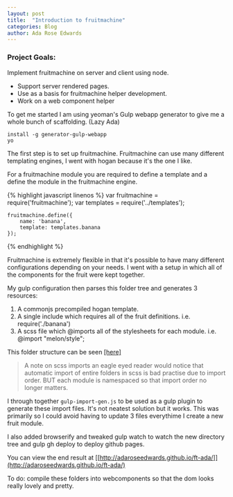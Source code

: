 ```yaml
---
layout: post
title:  "Introduction to fruitmachine"
categories: Blog
author: Ada Rose Edwards
---
```


### Project Goals:

Implement fruitmachine on server and client using node.

 * Support server rendered pages.
 * Use as a basis for fruitmachine helper development.
 * Work on a web component helper

To get me started I am using yeoman's Gulp webapp generator to give me a whole bunch of scaffolding. (Lazy Ada)

    install -g generator-gulp-webapp
    yo

The first step is to set up fruitmachine. Fruitmachine can use many different templating engines, I went with hogan because it's the one I like. 

For a fruitmachine module you are required to define a template and a define the module in the fruitmachine engine.

{% highlight javascript linenos %}
    var fruitmachine = require('fruitmachine');
    var templates = require('../templates');

    fruitmachine.define({
	    name: 'banana',
	    template: templates.banana
    });
{% endhighlight %}

Fruitmachine is extremely flexible in that it's possible to have many different configurations depending on your needs. I went with a setup in which all of the components for the fruit were kept together.

My gulp configuration then parses this folder tree and generates 3 resources:

1. A commonjs precompiled hogan template. 
1. A single include which requires all of the fruit definitions. i.e. require('./banana')
1. A scss file which @imports all of the stylesheets for each module. i.e. @import "melon/style";

This folder structure can be seen [[here]](https://github.com/AdaRoseEdwards/ft-ada/tree/master/app/fruit/melon)

> A note on scss imports an eagle eyed reader would notice that automatic import of entire folders in scss is bad practise due to import order. BUT each module is namespaced so that import order no longer matters. 

I through together `gulp-import-gen.js` to be used as a gulp plugin to generate these import files. It's not neatest solution but it works. This was primarily so I could avoid having to update 3 files everythime I create a new fruit module.

I also added browserify and tweaked gulp watch to watch the new directory tree and gulp gh deploy to deploy github pages.

You can view the end result at [[http://adaroseedwards.github.io/ft-ada/]](http://adaroseedwards.github.io/ft-ada/)

To do: compile these folders into webcomponents so that the dom looks really lovely and pretty.

